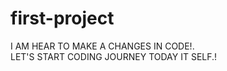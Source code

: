 # first-project
I AM HEAR TO MAKE A CHANGES IN CODE!.<br>
LET'S START CODING JOURNEY TODAY IT SELF.!
